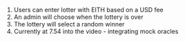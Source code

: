 1. Users can enter lotter with EITH based on a USD fee
2. An admin will choose when the lottery is over
3. The lottery will select a random winner
4. Currently at 7.54 into the video - integrating mock oracles